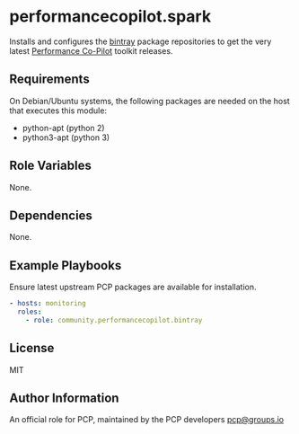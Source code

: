 # performancecopilot.spark

Installs and configures the [bintray](https://bintray.com/pcp) package repositories to get the very latest [Performance Co-Pilot](https://pcp.io/) toolkit releases.

## Requirements

On Debian/Ubuntu systems, the following packages are needed on the host that executes this module:

- python-apt (python 2)
- python3-apt (python 3)



## Role Variables

None.

## Dependencies

None.

## Example Playbooks

Ensure latest upstream PCP packages are available for installation.

```yaml
- hosts: monitoring
  roles:
    - role: community.performancecopilot.bintray
```

## License

MIT

## Author Information

An official role for PCP, maintained by the PCP developers <pcp@groups.io>
